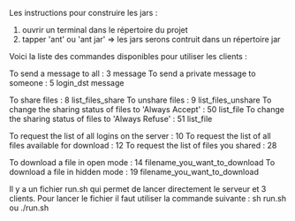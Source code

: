 
Les instructions pour construire les jars :

1) ouvrir un terminal dans le répertoire du projet
2) tapper 'ant' ou 'ant jar' 
=> les jars serons contruit dans un répertoire jar


Voici la liste des commandes disponibles pour utiliser les clients :

To send a message to all : 3 message
To send a private message to someone : 5 login_dst message

To share files : 8 list_files_share
To unshare files : 9 list_files_unshare
To change the sharing status of files to 'Always Accept' : 50 list_file
To change the sharing status of files to 'Always Refuse' : 51 list_file

To request the list of all logins on the server : 10
To request the list of all files available for download : 12
To request the list of files you shared : 28

To download a file in open mode : 14 filename_you_want_to_download
To download a file in hidden mode : 19 filename_you_want_to_download


Il y a un fichier run.sh qui permet de lancer directement le serveur et 3 clients. Pour lancer le fichier il faut utiliser la commande suivante :
sh run.sh
ou 
./run.sh
